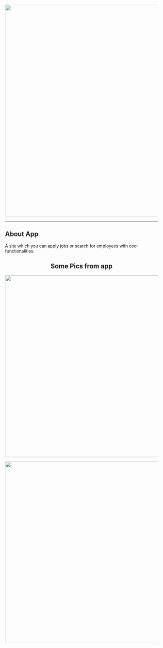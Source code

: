 <p align="center"><a href="https://laravel.com" target="_blank"><img src="https://i.hizliresim.com/3zzr7n9.png" width="700"></a></p>

<hr></hr>

## About App

A site which you can apply jobs or search for employees with cool functionalities.

<h2 align="center">Some Pics from app </h2>


<p align="center"><a href="https://laravel.com" target="_blank"> <img src="https://i.ibb.co/jZzsXDX/Laravel-Opera-6-01-2022-19-40-39.png" width="600"></a></p>
<p align="center"><a href="https://laravel.com" target="_blank"> <img src="https://i.ibb.co/f45KKGf/Laravel-Opera-6-01-2022-19-41-21.png" width="600"></a></p>

